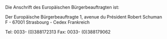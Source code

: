 Die Anschrift des Europäischen Bürgerbeauftragten ist:

Der Europäische Bürgerbeauftragte 1, avenue du Président Robert Schuman
F - 67001 Strasbourg - Cedex Frankreich

Tel: 0033- (0)388172313 Fax: 0033- (0)388179062
